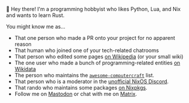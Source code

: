 :wave: Hey there! I'm a programming hobbyist who likes Python, Lua, and Nix and wants to learn Rust.

You might know me as...

- That one person who made a PR onto your project for no apparent reason
- That human who joined one of your tech-related chatrooms
- That person who edited some pages [on Wikipedia](https://en.wikipedia.org/wiki/User:Tomodachi94) (or your small wiki)
- The one user who made a bunch of programming-related entities [on Wikidata](https://wikidata.org/wiki/User:Tomodachi94)
- The person who maintains the [`awesome-computercraft`](https://github.com/tomodachi94/awesome-computercraft) list.
- That person who is a moderator in the [unofficial NixOS Discord](https://discord.com/invite/RbvHtGa).
- That rando who maintains some packages [on Nixpkgs](https://repology.org/maintainer/tomodachi94+nixpkgs%40protonmail.com).
- Follow me on <a rel="me" href="https://floss.social/@tomodachi94">Mastodon</a> or chat with me on [Matrix](https://matrix.to/#/@tomodachi94:matrix.org).

<!--
**Tomodachi94/Tomodachi94** is a ✨ _special_ ✨ repository because its `README.md` (this file) appears on your GitHub profile.
-->
